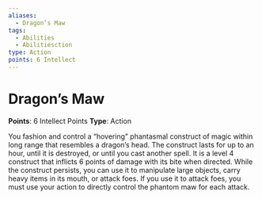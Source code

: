 ```yaml
---
aliases:
  - Dragon’s Maw
tags:
  - Abilities
  - Abilitiesction
type: Action
points: 6 Intellect
---
```


# Dragon’s Maw

**Points**: 6 Intellect Points
**Type**: Action

You fashion and control a “hovering” phantasmal construct of magic within long range that resembles a dragon’s head. The construct lasts for up to an hour, until it is destroyed, or until you cast another spell. It is a level 4 construct that inflicts 6 points of damage with its bite when directed. While the construct persists, you can use it to manipulate large objects, carry heavy items in its mouth, or attack foes. If you use it to attack foes, you must use your action to directly control the phantom maw for each attack.
